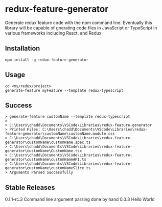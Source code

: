 # redux-feature-generator
Generate redux feature code with the npm command line. Eventually this library will be capable of gnerating code files in JavaScript or TypeScript in various frameworks including React, and Redux.

## Installation
`npm install -g redux-feature-generator`

## Usage
```{bash}
cd <my/redux/project>
generate-feature myFeature --template redux-typescript
```

## Success
```
> generate-feature customName --template redux-typescript
>
> C:\Users\chadd\Documents\VSCode\Libraries\redux-feature-generator
> Printed Files: C:\Users\chadd\Documents\VSCode\Libraries\redux-feature-generator\customName\customName.module.css
> C:\Users\chadd\Documents\VSCode\Libraries\redux-feature-generator\customName\customName.spec.ts
> C:\Users\chadd\Documents\VSCode\Libraries\redux-feature-generator\customName\CustomName.tsx
> C:\Users\chadd\Documents\VSCode\Libraries\redux-feature-generator\customName\customNameAPI.ts
> C:\Users\chadd\Documents\VSCode\Libraries\redux-feature-generator\customName\customNameSlice.ts
> Arguments Parsed Successfully
```

## Stable Releases
0.1.1-rc.3 Command line argument parsing done by hand
0.0.3 Hello World